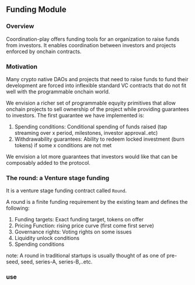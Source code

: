 
## Funding Module 

### Overview 

Coordination-play offers funding tools for an organization to raise funds from investors. It enables coordination between investors and projects enforced by onchain contracts. 

### Motivation 

Many crypto native DAOs and projects that need to raise funds to fund their development are forced into inflexible standard VC contracts that do not fit well with the programmable onchain world. 

We envision a richer set of programmable equyity primitives that allow onchain projects to sell ownership of the project while providing guarantees to investors. The first guarantee we have implemented is: 
1. Spending conditions: Conditional spending of funds raised (tap streaming over x period, milestones, investor approval..etc)
2. Withdrawability guarantees: Ability to redeem locked investment (burn tokens) if some x conditions are not met 

We envision a lot more guarantees that investors would like that can be composably added to the protocol. 


### The round: a Venture stage funding 

It is a venture stage funding contract called `Round`. 

A round is a finite funding requirement by the existing team and defines the following:
1. Funding targets: Exact funding target, tokens on offer 
2. Pricing Function: rising price curve (first come first serve) 
3. Governance rights: Voting rights on some issues
4. Liquidity unlock conditions 
5. Spending conditions 

note: A round in traditional startups is usually thought of as one of pre-seed, seed, series-A, series-B,..etc.

### use 


